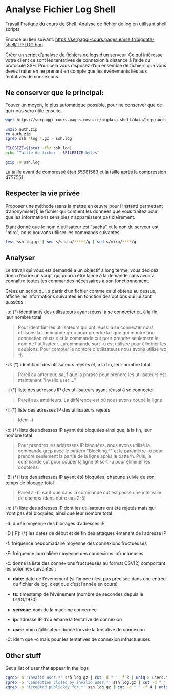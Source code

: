 # Analyse Fichier Log Shell
Travail Pratique du cours de Shell. Analyse de fichier de log en utilisant shell scripts

Énoncé au lien suivant: https://serpaggi-cours.pages.emse.fr/bigdata-shell/TP-LOG.htm

Créer un script d’analyse de fichiers de logs d’un serveur. Ce qui intéresse votre client ce sont les tentatives de connexion à distance à l’aide du protocole SSH. Pour cela vous disposez d’un ensemble de fichiers que vous devez traiter en ne prenant en compte que les événements liés aux tentatives de connexions.

## Ne conserver que le principal:
Touver un moyen, le plus automatique possible, pour ne conserver que ce qui nous sera utile ensuite.

```bash
wget https://serpaggi-cours.pages.emse.fr/bigdata-shell/data/logs/auth.zip -d src/

unzip auth.zip
rm auth.zip
zgrep ssh *log *.gz > ssh.log

FILESIZE=$(stat -f%z ssh.log)
echo "Taille du ficher : $FILESIZE bytes"

gzip -9 ssh.log
```

La taille avant de compressé était 55681563 et la taille après la compression 4757551.

## Respecter la vie privée
Proposer une méthode (sans la mettre en œuvre pour l’instant) permettant d’anonymiser[1] le fichier qui contient les données que vous traitez pour que les informations sensibles n’apparaissent pas clairement.

Étant donné que le nom d'utilisateur est "sacha" et le non du serveur est "miro", nous pouvons utiliser les commands suivantes:

```bash
less ssh.log.gz | sed s/sacha/*****/g | sed s/miro/****/g
```

## Analyser
Le travail qui vous est demandé a un objectif à long terme, vous décidez donc d’écrire un script qui pourra être lancé à la demande sans avoir à connaître toutes les commandes nécessaires à son fonctionnement.

Créez un script qui, à partir d’un fichier comme celui obtenu au dessus, affiche les informations suivantes en fonction des options qui lui sont passées :


-u: (†) identifiants des utilisateurs ayant réussi à se connecter et, à la fin, leur nombre total
> Pour identifier les utilisateurs qui ont réussi à se connecter nous utilisons la commande grep pour prendre la ligne qui montre une connection réussie et la commande cut pour prendre seulement le nom de l'utilisateur. La commande sort -u est utilisée pour éliminer les doublons. Pour compter le nombre d'utilisateurs nous avons utilisé wc -l.

-U: (†) identifiant des utilisateurs rejetés et, à la fin, leur nombre total
> Pareil au antérieur, sauf que la phrase pour prendre les utilisateurs est maintenant "Invalid user ..."

-i: (†) liste des adresses IP des utilisateurs ayant réussi à se connecter
> Pareil aux antérieurs. La différence est où nous avons coupé la ligne

-I: (†) liste des adresses IP des utilisateurs rejetés
> Idem -i

-b: (†) liste des adresses IP ayant été bloquées ainsi que, à la fin, leur nombre total
> Pour prendres les addresses IP bloquées, nous avons utilisé la commande grep avec le pattern "Blocking.\*" et le paramètre -o pour prendre seulement la partie de la ligne après le pattern. Puis, la commande cut pour couper la ligne et sort -u pour éliminer les doublons.

-B: (†) liste des adresses IP ayant été bloquées, chacune suivie de son temps de blocage total
> Pareil à -b, sauf que dans la commande cut est passé une intervalle de champs (dans notre cas 2-5)

-n: (†) liste des adresses IP dont les utilisateurs ont été rejetés mais qui n’ont pas été bloquées, ainsi que leur nombre total

-d: durée moyenne des blocages d’adresses IP

-D [IP]: (†) les dates de début et de fin des attaques émanant de l’adresse IP

-f: fréquence hebdomadaire moyenne des connexions fructueuses

-F: fréquence journalière moyenne des connexions infructueuses

-c: donne la liste des connexions fructueuses au format CSV[2] comportant les colonnes suivantes :

- **date:** date de l’événement (si l’année n’est pas précisée dans une entrée du fichier de log, c’est que c’est l’année en cours)

- **ts:** timestamp de l’événement (nombre de secondes depuis le 01/01/1970)

- **serveur:** nom de la machine concernée

- **ip:** adresse IP d’où émane la tentative de connexion

- **user:** nom d’utilisateur donné lors de la tentative de connexion

-C: idem que -c mais pour les tentatives de connexion infructueuses

## Other stuff
Get a list of user that appear in the logs
```bash
zgrep -o 'Invalid user.*' ssh.log.gz | cut -d " " -f 3 | uniq > users.txt
zgrep -o 'Connection closed by invalid user.*' ssh.log.gz | cut -d " " -f 6 | uniq >> users.txt
zgrep -o 'Accepted publickey for.*' ssh.log.gz | cut -d " " -f 4 | uniq >> users.txt
```

